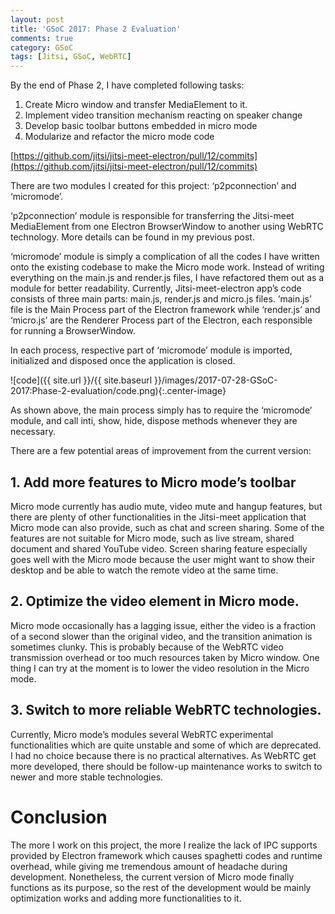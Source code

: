 ```yaml
---
layout: post
title: 'GSoC 2017: Phase 2 Evaluation'
comments: true
category: GSoC
tags: [Jitsi, GSoC, WebRTC]
---
```


By the end of Phase 2, I have completed following tasks:

1. Create Micro window and transfer MediaElement to it.
2. Implement video transition mechanism reacting on speaker change
3. Develop basic toolbar buttons embedded in micro mode
4. Modularize and refactor the micro mode code

[https://github.com/jitsi/jitsi-meet-electron/pull/12/commits](https://github.com/jitsi/jitsi-meet-electron/pull/12/commits)

There are two modules I created for this project: ‘p2pconnection’ and ‘micromode’.

‘p2pconnection’ module is responsible for transferring the Jitsi-meet MediaElement from one Electron BrowserWindow to another using WebRTC technology. More details can be found in my previous post.

‘micromode’ module is simply a complication of all the codes I have written onto the existing codebase to make the Micro mode work. Instead of writing everything on the main.js and render.js files, I have refactored them out as a module for better readability. Currently, Jitsi-meet-electron app’s code consists of three main parts: main.js, render.js and micro.js files. ‘main.js’ file is the Main Process part of the Electron framework while ‘render.js’ and ‘micro.js’ are the Renderer Process part of the Electron, each responsible for running a BrowserWindow.

In each process, respective part of ‘micromode’ module is imported, initialized and disposed once the application is closed.

![code]({{ site.url }}/{{ site.baseurl }}/images/2017-07-28-GSoC-2017:Phase-2-evaluation/code.png){:.center-image}

As shown above, the main process simply has to require the ‘micromode’ module, and call inti, show, hide, dispose methods whenever they are necessary.



There are a few potential areas of improvement from the current version:


## 1. Add more features to Micro mode’s toolbar

Micro mode currently has audio mute, video mute and hangup features, but there are plenty of other functionalities in the Jitsi-meet application that Micro mode can also provide, such as chat and screen sharing. Some of the features are not suitable for Micro mode, such as live stream, shared document and shared YouTube video. Screen sharing feature especially goes well with the Micro mode because the user might want to show their desktop and be able to watch the remote video at the same time.

## 2. Optimize the video element in Micro mode.

Micro mode occasionally has a lagging issue, either the video is a fraction of a second slower than the original video, and the transition animation is sometimes clunky. This is probably because of the WebRTC video transmission overhead or too much resources taken by Micro window. One thing I can try at the moment is to lower the video resolution in the Micro mode.

## 3. Switch to more reliable WebRTC technologies.

Currently, Micro mode’s modules several WebRTC experimental functionalities which are quite unstable and some of which are deprecated. I had no choice because there is no practical alternatives. As WebRTC get more developed, there should be follow-up maintenance works to switch to newer and more stable technologies.


# Conclusion

The more I work on this project, the more I realize the lack of IPC supports provided by Electron framework which causes spaghetti codes and runtime overhead, while giving me tremendous amount of headache during development. Nonetheless, the current version of Micro mode finally functions as its purpose, so the rest of the development would be mainly optimization works and adding more functionalities to it.
